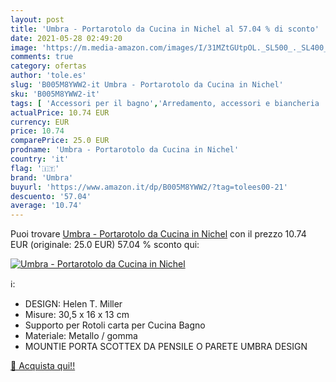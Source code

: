 ```yaml
---
layout: post
title: 'Umbra - Portarotolo da Cucina in Nichel al 57.04 % di sconto'
date: 2021-05-28 02:49:20
image: 'https://m.media-amazon.com/images/I/31MZtGUtpOL._SL500_._SL400_.jpg'
comments: true
category: ofertas
author: 'tole.es'
slug: 'B005M8YWW2-it Umbra - Portarotolo da Cucina in Nichel'
sku: 'B005M8YWW2-it'
tags: [ 'Accessori per il bagno','Arredamento, accessori e biancheria  per il bagno','Casa e cucina','Contenitori e barattoli','Dosatori e porta dosatori','Porta carta da cucina','Portaoggetti e supporti','Utensili da cucina','umbra', ]
actualPrice: 10.74 EUR
currency: EUR
price: 10.74
comparePrice: 25.0 EUR
prodname: 'Umbra - Portarotolo da Cucina in Nichel'
country: 'it'
flag: '🇮🇹'
brand: 'Umbra'
buyurl: 'https://www.amazon.it/dp/B005M8YWW2/?tag=tolees00-21'
descuento: '57.04'
average: '10.74'
---
```


Puoi trovare [Umbra - Portarotolo da Cucina in Nichel](https://www.amazon.it/dp/B005M8YWW2/?tag=tolees00-21) con il prezzo 10.74 EUR (originale: 25.0 EUR) 57.04 % sconto qui:

[![Umbra - Portarotolo da Cucina in Nichel](https://m.media-amazon.com/images/I/31MZtGUtpOL._SL500_._SL400_.jpg)](https://www.amazon.it/dp/B005M8YWW2/?tag=tolees00-21)

ℹ️:

- DESIGN: Helen T. Miller
- Misure: 30,5 x 16 x 13 cm
- Supporto per Rotoli carta per Cucina Bagno
- Materiale: Metallo / gomma
- MOUNTIE PORTA SCOTTEX DA PENSILE O PARETE UMBRA DESIGN

[🛒 Acquista qui!!](https://www.amazon.it/dp/B005M8YWW2/?tag=tolees00-21)
